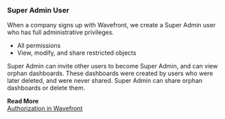### Super Admin User

When a company signs up with Wavefront, we create a Super Admin user who has full administrative privileges.
* All permissions
* View, modify, and share restricted objects

Super Admin can invite other users to become Super Admin, and can view orphan dashboards. These dashboards were created by users who were later deleted, and were never shared. Super Admin can share orphan dashboards or delete them.

**Read More**<br/>
[Authorization in Wavefront](https://docs.wavefront.com/authorization.html)
